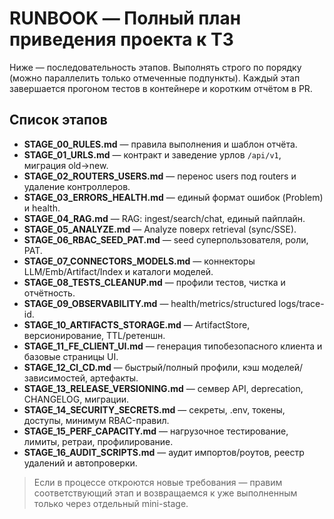 # RUNBOOK — Полный план приведения проекта к ТЗ

Ниже — последовательность этапов. Выполнять строго по порядку (можно параллелить только отмеченные подпункты). Каждый этап завершается прогоном тестов в контейнере и коротким отчётом в PR.

## Список этапов
- **STAGE_00_RULES.md** — правила выполнения и шаблон отчёта.
- **STAGE_01_URLS.md** — контракт и заведение урлов `/api/v1`, миграция old→new.
- **STAGE_02_ROUTERS_USERS.md** — перенос users под routers и удаление контроллеров.
- **STAGE_03_ERRORS_HEALTH.md** — единый формат ошибок (Problem) и health.
- **STAGE_04_RAG.md** — RAG: ingest/search/chat, единый пайплайн.
- **STAGE_05_ANALYZE.md** — Analyze поверх retrieval (sync/SSE).
- **STAGE_06_RBAC_SEED_PAT.md** — seed суперпользователя, роли, PAT.
- **STAGE_07_CONNECTORS_MODELS.md** — коннекторы LLM/Emb/Artifact/Index и каталоги моделей.
- **STAGE_08_TESTS_CLEANUP.md** — профили тестов, чистка и отчётность.
- **STAGE_09_OBSERVABILITY.md** — health/metrics/structured logs/trace-id.
- **STAGE_10_ARTIFACTS_STORAGE.md** — ArtifactStore, версионирование, TTL/ретеншн.
- **STAGE_11_FE_CLIENT_UI.md** — генерация типобезопасного клиента и базовые страницы UI.
- **STAGE_12_CI_CD.md** — быстрый/полный профили, кэш моделей/зависимостей, артефакты.
- **STAGE_13_RELEASE_VERSIONING.md** — семвер API, deprecation, CHANGELOG, миграции.
- **STAGE_14_SECURITY_SECRETS.md** — секреты, .env, токены, доступы, минимум RBAC-правил.
- **STAGE_15_PERF_CAPACITY.md** — нагрузочное тестирование, лимиты, ретраи, профилирование.
- **STAGE_16_AUDIT_SCRIPTS.md** — аудит импортов/роутов, реестр удалений и автопроверки.

> Если в процессе откроются новые требования — правим соответствующий этап и возвращаемся к уже выполненным только через отдельный mini-stage.

